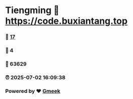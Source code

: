 # Tiengming :link: https://code.buxiantang.top 
### :page_facing_up: [17](https://code.buxiantang.top/tag.html) 
### :speech_balloon: 4 
### :hibiscus: 63629 
### :alarm_clock: 2025-07-02 16:09:38 
### Powered by :heart: [Gmeek](https://github.com/Meekdai/Gmeek)
